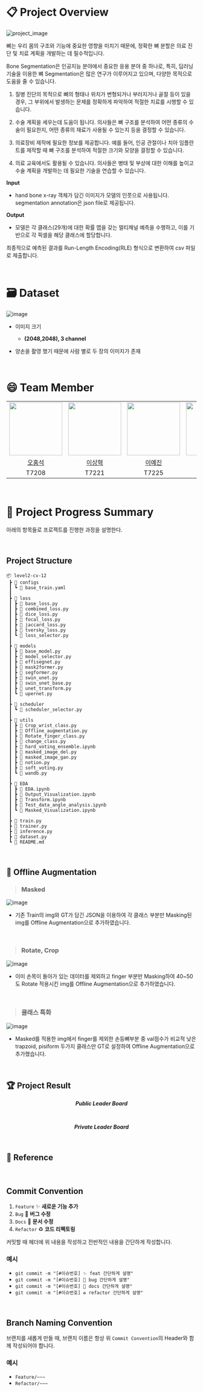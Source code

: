 # 📋 Project Overview

![project_image](https://github.com/user-attachments/assets/e03c0c8f-6e48-4a35-88f4-9c15651d73f6)

뼈는 우리 몸의 구조와 기능에 중요한 영향을 미치기 때문에, 정확한 뼈 분할은 의료 진단 및 치료 계획을 개발하는 데 필수적입니다.

Bone Segmentation은 인공지능 분야에서 중요한 응용 분야 중 하나로, 특히, 딥러닝 기술을 이용한 뼈 Segmentation은 많은 연구가 이루어지고 있으며, 다양한 목적으로 도움을 줄 수 있습니다.

1. 질병 진단의 목적으로 뼈의 형태나 위치가 변형되거나 부러지거나 골절 등이 있을 경우, 그 부위에서 발생하는 문제를 정확하게 파악하여 적절한 치료를 시행할 수 있습니다.

2. 수술 계획을 세우는데 도움이 됩니다. 의사들은 뼈 구조를 분석하여 어떤 종류의 수술이 필요한지, 어떤 종류의 재료가 사용될 수 있는지 등을 결정할 수 있습니다.

3. 의료장비 제작에 필요한 정보를 제공합니다. 예를 들어, 인공 관절이나 치아 임플란트를 제작할 때 뼈 구조를 분석하여 적절한 크기와 모양을 결정할 수 있습니다.

4. 의료 교육에서도 활용될 수 있습니다. 의사들은 병태 및 부상에 대한 이해를 높이고 수술 계획을 개발하는 데 필요한 기술을 연습할 수 있습니다.

**Input**

- hand bone x-ray 객체가 담긴 이미지가 모델의 인풋으로 사용됩니다. segmentation annotation은 json file로 제공됩니다.

**Output**

- 모델은 각 클래스(29개)에 대한 확률 맵을 갖는 멀티채널 예측을 수행하고, 이를 기반으로 각 픽셀을 해당 클래스에 할당합니다.

최종적으로 예측된 결과를 Run-Length Encoding(RLE) 형식으로 변환하여 csv 파일로 제출합니다.

<br/>

# 🗃️ Dataset

![image](https://github.com/user-attachments/assets/c2a3a918-6594-4493-8d39-b9c1d0cd8202)
- 이미지 크기
  - **(2048,2048), 3 channel**

- 양손을 촬영 했기 때문에 사람 별로 두 장의 이미지가 존재

<br/>

# 😄 Team Member

<table align="center">
    <tr align="center">
        <td><img src="https://stages.ai/_next/image?url=https%3A%2F%2Faistages-api-public-prod.s3.amazonaws.com%2Fapp%2FUsers%2F00003880%2Fuser_image.png&w=1920&q=75" width="140" height="140" alt=""/></td>
        <td><img src="https://stages.ai/_next/image?url=https%3A%2F%2Faistages-api-public-prod.s3.amazonaws.com%2Fapp%2FUsers%2F00003955%2Fuser_image.png&w=1920&q=75" width="140" height="140" alt=""/></td>
        <td><img src="https://stages.ai/_next/image?url=https%3A%2F%2Faistages-api-public-prod.s3.amazonaws.com%2Fapp%2FUsers%2F00003894%2Fuser_image.png&w=1920&q=75" width="140" height="140" alt=""/></td>
        <td><img src="https://stages.ai/_next/image?url=https%3A%2F%2Faistages-api-public-prod.s3.amazonaws.com%2Fapp%2FUsers%2F00003885%2Fuser_image.png&w=1920&q=75" width="140" height="140" alt=""/></td>
        <td><img src="https://stages.ai/_next/image?url=https%3A%2F%2Faistages-api-public-prod.s3.amazonaws.com%2Fapp%2FUsers%2F00003890%2Fuser_image.png&w=1920&q=75" width="140" height="140" alt=""/></td>
        <td><img src="https://stages.ai/_next/image?url=https%3A%2F%2Faistages-api-public-prod.s3.amazonaws.com%2Fapp%2FUsers%2F00003872%2Fuser_image.png&w=1920&q=75" width="140" height="140" alt=""/></td>
    </tr>
    <tr align="center">
        <td><a href="https://github.com/lkl4502" target="_blank">오홍석</a></td>
        <td><a href="https://github.com/lexxsh" target="_blank">이상혁</a></td>
        <td><a href="https://github.com/yejin-s9" target="_blank">이예진</a></td>
        <td><a href="https://github.com/Haneol-Kijm" target="_blank">김한얼</a></td>
        <td><a href="https://github.com/PGSammy" target="_blank">조재만</a></td>
        <td><a href="https://github.com/oweixx" target="_blank">방민혁</a></td>
    </tr>
    <tr align="center">
        <td>T7208</td>
        <td>T7221</td>
        <td>T7225</td>
        <td>T7138</td>
        <td>T7253</td>
        <td>T7158</td>
    </tr>
</table>

<br />

# 🧳 Project Progress Summary

아래의 항목들로 프로젝트를 진행한 과정을 설명한다.

<br>

## Project Structure
```
📦 level2-cv-12
 ┣ 📂 configs
 ┃ ┗ 📜 base_train.yaml
 ┃
 ┣ 📂 loss
 ┃ ┣ 📜 base_loss.py
 ┃ ┣ 📜 combined_loss.py
 ┃ ┣ 📜 dice_loss.py
 ┃ ┣ 📜 focal_loss.py
 ┃ ┣ 📜 jaccard_loss.py
 ┃ ┣ 📜 tversky_loss.py
 ┃ ┗ 📜 loss_selector.py
 ┃
 ┣ 📂 models
 ┃ ┣ 📜 base_model.py
 ┃ ┣ 📜 model_selector.py
 ┃ ┣ 📜 effisegnet.py
 ┃ ┣ 📜 mask2former.py  
 ┃ ┣ 📜 segformer.py
 ┃ ┣ 📜 swin_unet.py
 ┃ ┣ 📜 swin_unet_base.py
 ┃ ┣ 📜 unet_transform.py
 ┃ ┗ 📜 upernet.py         
 ┃
 ┣ 📂 scheduler
 ┃ ┗ 📜 scheduler_selector.py
 ┃
 ┣ 📂 utils
 ┃ ┣ 📜 Crop_wrist_class.py
 ┃ ┣ 📜 Offline_augmentation.py
 ┃ ┣ 📜 Rotate_finger_class.py
 ┃ ┣ 📜 change_class.py
 ┃ ┣ 📜 hard_voting_ensemble.ipynb
 ┃ ┣ 📜 masked_image_del.py
 ┃ ┣ 📜 masked_image_gan.py
 ┃ ┣ 📜 notion.py
 ┃ ┣ 📜 soft_voting.py
 ┃ ┗ 📜 wandb.py
 ┃
 ┣ 📂 EDA
 ┃ ┣ 📜 EDA.ipynb
 ┃ ┣ 📜 Output_Visualization.ipynb
 ┃ ┣ 📜 Transform.ipynb 
 ┃ ┣ 📜 Test_data_angle_analysis.ipynb  
 ┃ ┗ 📜 Masked_Visualization.ipynb
 ┃
 ┣ 📜 train.py
 ┣ 📜 trainer.py                      
 ┣ 📜 inference.py                   
 ┣ 📜 dataset.py             
 ┗ 📜 README.md
```

<br/>

## 🦴 Offline Augmentation

> ### Masked

![image](https://github.com/user-attachments/assets/529d822e-a0e4-494a-8ace-c4ac4950fb1b)

- 기존 Train의 img와 GT가 담긴 JSON을 이용하여 각 클래스 부분만 Masking된 img를 Offline Augmentation으로 추가하였습니다.

<br>

> ### Rotate, Crop

![image](https://github.com/user-attachments/assets/d0e2434d-c0b7-4be3-a8f8-0cd5f873e933)

- 이미 손목이 돌아가 있는 데이터를 제외하고 finger 부분만 Masking하여 40~50도 Rotate 적용시킨 img를 Offline Augmentation으로 추가하였습니다.

<br>

> ### 클래스 특화

![image](https://github.com/user-attachments/assets/c5f44439-54a7-4b19-a047-402c3d6e9241)

- Masked를 적용한 img에서 finger를 제외한 손등뼈부분 중 val점수가 비교적 낮은 trapzoid, pisiform 두가지 클래스만 GT로 설정하여 Offline Augmentation으로 추가했습니다.


<br/>

## 🏆 Project Result

**_<p align=center>Public Leader Board</p>_**
<!-- <img src="" alt="Public Leader Board" >-->

<br>

**_<p align=center>Private Leader Board</p>_**
<!-- <img src="" alt="Private Leader Board" >-->

<br/>

## 🔗 Reference

<!--### [📎 Semantic Segmentation Wrap-UP Report]()

### [📎 Semantic Segmentation Notion]() -->

<br>

## Commit Convention
1. `Feature` ✨ **새로운 기능 추가**
2. `Bug` 🐛 **버그 수정**
3. `Docs` 📝 **문서 수정**
4. `Refactor` ♻️ **코드 리펙토링**

커밋할 때 헤더에 위 내용을 작성하고 전반적인 내용을 간단하게 작성합니다.

### 예시

- `git commit -m "[#이슈번호] ✨ feat 간단하게 설명" `
- `git commit -m "[#이슈번호] 🐛 bug 간단하게 설명"`
- `git commit -m "[#이슈번호] 📝 docs 간단하게 설명" `
- `git commit -m "[#이슈번호] ♻️ refactor 간단하게 설명" `

<br/>

## Branch Naming Convention

브랜치를 새롭게 만들 때, 브랜치 이름은 항상 위 `Commit Convention`의 Header와 함께 작성되어야 합니다.

### 예시

- `Feature/~~~`
- `Refactor/~~~`
